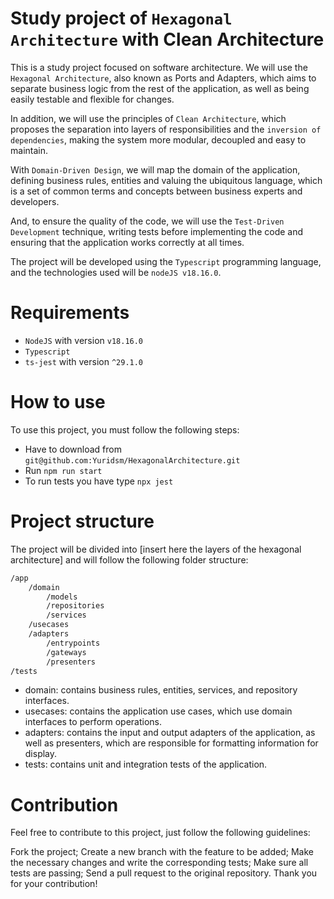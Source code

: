 # Study project of `Hexagonal Architecture` with Clean Architecture

This is a study project focused on software architecture. We will use the `Hexagonal Architecture`, also known as Ports and Adapters, which aims to separate business logic from the rest of the application, as well as being easily testable and flexible for changes.

In addition, we will use the principles of `Clean Architecture`, which proposes the separation into layers of responsibilities and the `inversion of dependencies`, making the system more modular, decoupled and easy to maintain.

With `Domain-Driven Design`, we will map the domain of the application, defining business rules, entities and valuing the ubiquitous language, which is a set of common terms and concepts between business experts and developers.

And, to ensure the quality of the code, we will use the `Test-Driven Development` technique, writing tests before implementing the code and ensuring that the application works correctly at all times.

The project will be developed using the `Typescript` programming language, and the technologies used will be `nodeJS v18.16.0`.

# Requirements
- `NodeJS` with version `v18.16.0`
- `Typescript`
- `ts-jest` with version `^29.1.0`

# How to use
To use this project, you must follow the following steps:

- Have to download from `git@github.com:Yuridsm/HexagonalArchitecture.git`
- Run `npm run start`
- To run tests you have type `npx jest`

# Project structure
The project will be divided into [insert here the layers of the hexagonal architecture] and will follow the following folder structure:

```bash
/app
    /domain
        /models
        /repositories
        /services
    /usecases
    /adapters
        /entrypoints
        /gateways
        /presenters
/tests
```

- domain: contains business rules, entities, services, and repository interfaces.
- usecases: contains the application use cases, which use domain interfaces to perform operations.
- adapters: contains the input and output adapters of the application, as well as presenters, which are responsible for formatting information for display.
- tests: contains unit and integration tests of the application.

# Contribution
Feel free to contribute to this project, just follow the following guidelines:

Fork the project;
Create a new branch with the feature to be added;
Make the necessary changes and write the corresponding tests;
Make sure all tests are passing;
Send a pull request to the original repository.
Thank you for your contribution!